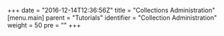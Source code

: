 +++
date = "2016-12-14T12:36:56Z"
title = "Collections Administration"
[menu.main]
  parent = "Tutorials"
  identifier = "Collection Administration"
  weight = 50
  pre = "<i class='fa'></i>"
+++
